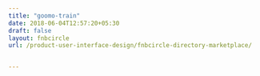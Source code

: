 ```yaml
---
title: "goomo-train"
date: 2018-06-04T12:57:20+05:30
draft: false
layout: fnbcircle
url: /product-user-interface-design/fnbcircle-directory-marketplace/


---
```

